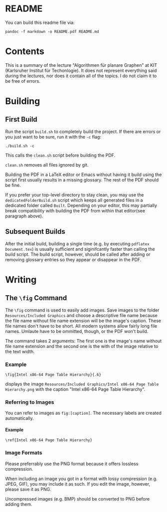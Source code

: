 # README
You can build this readme file via:

    pandoc -f markdown -o README.pdf README.md

# Contents
This is a summary of the lecture "Algorithmen für planare Graphen" at KIT (Karlsruher Institut für Techonlogie). It does not represent everything said during the lectures, nor does it contain all of the topics. I do not claim it to be free of errors.

# Building
## First Build
Run the script `build.sh` to completely build the project. If there are errors or you just want to be sure, run it with the `-c` flag:

    ./build.sh -c

This calls the `clean.sh` script before building the PDF.

`clean.sh` removes all files ignored by git.

Building the PDF in a LaTeX editor or Emacs without having it build using the script first usually results in a missing glossary. The rest of the PDF should be fine.

If you prefer your top-level directory to stay clean, you may use the `dedicatedFolderBuild.sh` script which keeps all generated files in a dedicated folder called `Built`. Depending on your editor, this may partially break compatibility with building the PDF from within that editor(see paragraph above).


## Subsequent Builds
After the initial build, building a single time (e.g. by executing `pdflatex Document.tex`) is usually sufficient and siginifcantly faster than calling the build script. The build script, however, should be called after adding or removing glossary entries so they appear or disappear in the PDF.


# Writing
## The `\fig` Command
The `\fig` command is used to easily add images. Save images to the folder `Resources/Included Graphics` and choose a descriptive file name because the file name without file name extension will be the image's caption. These file names don't have to be short. All modern systems allow fairly long file names. Umlaute have to be ommitted, though, or the PDF won't build.

The command takes 2 arguments: The first one is the image's name without file name extension and the second one is the with of the image relative to the text width.

### Example

    \fig{Intel x86-64 Page Table Hierarchy}{.6}

displays the image `Resources/Included Graphics/Intel x86-64 Page Table Hierarchy.png` with the caption "Intel x86-64 Page Table Hierarchy".

### Referring to Images
You can refer to images as `fig:[caption]`. The necessary labels are created automatically.

#### Example

    \ref{Intel x86-64 Page Table Hierarchy}

### Image Formats
Please preferrably use the PNG format because it offers lossless compression.

When including an image you got in a format with lossy compression (e.g. JPEG, GIF), you may include it as such. If you edit the image, however, please save it as PNG.

Uncompressed images (e.g. BMP) should be converted to PNG before adding them.
